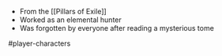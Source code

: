 - From the [[Pillars of Exile]]
- Worked as an elemental hunter
- Was forgotten by everyone after reading a mysterious tome







#player-characters